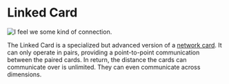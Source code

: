 # Linked Card

![I feel we some kind of connection.](oredict:oc:linkedCard)

The Linked Card is a specialized but advanced version of a [network card](lanCard.md). It can only operate in pairs, providing a point-to-point communication between the paired cards. In return, the distance the cards can communicate over is unlimited. They can even communicate across dimensions.
